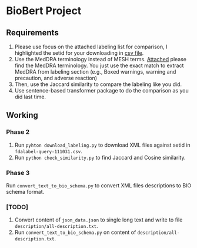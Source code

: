 # BioBert Project

## Requirements

1. Please use focus on the attached labeling list for comparison, I highlighted the setid for your downloading in [csv file](fdalabel-query-111031.csv).
2. Use the MedDRA terminology instead of MESH terms. [Attached](llt.csv) please find the MedDRA terminology. You just use the exact match to extract MedDRA from labeling section (e.g., Boxed warnings,
   warning and precaution, and adverse reaction)
3. Then, use the Jaccard similarity to compare the labeling like you did.
4. Use sentence-based transformer package to do the comparison as you did last time.

## Working

### Phase 2

1. Run `pyhton download_labeling.py` to download XML files against setid in `fdalabel-query-111031.csv`.
2. Run `python check_similarity.py` to find Jaccard and Cosine similarity.

### Phase 3

Run `convert_text_to_bio_schema.py` to convert XML files descriptions to BIO schema format.

### [TODO]

1. Convert content of `json_data.json` to single long text and write to file `description/all-description.txt`.
2. Run `convert_text_to_bio_schema.py` on content of `description/all-description.txt`.